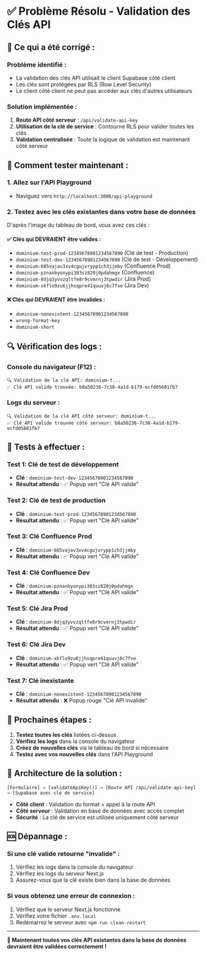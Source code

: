 # ✅ **Problème Résolu - Validation des Clés API**

## 🔧 **Ce qui a été corrigé :**

### **Problème identifié :**
- La validation des clés API utilisait le client Supabase côté client
- Les clés sont protégées par RLS (Row Level Security)
- Le client côté client ne peut pas accéder aux clés d'autres utilisateurs

### **Solution implémentée :**
1. **Route API côté serveur** : `/api/validate-api-key`
2. **Utilisation de la clé de service** : Contourne RLS pour valider toutes les clés
3. **Validation centralisée** : Toute la logique de validation est maintenant côté serveur

## 🧪 **Comment tester maintenant :**

### **1. Allez sur l'API Playground**
- Naviguez vers `http://localhost:3000/api-playground`

### **2. Testez avec les clés existantes dans votre base de données**

D'après l'image du tableau de bord, vous avez ces clés :

#### ✅ **Clés qui DEVRAIENT être valides :**
- `dominium-test-prod-12345678901234567890` (Clé de test - Production)
- `dominium-test-dev-12345678901234567890` (Clé de test - Développement)
- `dominium-605vajav3xv4cgujvrypp1ch3jjmby` (Confluence Prod)
- `dominium-pznanbyonypi383sz820j0pdahmgx` (Confluence)
- `dominium-8djq3yvvzqltfe8r9cvmrnj3tpwdir` (Jira Prod)
- `dominium-xkflo9zu6jjhsqpre41quuvj6c7fve` (Jira Dev)

#### ❌ **Clés qui DEVRAIENT être invalides :**
- `dominium-nonexistent-12345678901234567890`
- `wrong-format-key`
- `dominium-short`

## 🔍 **Vérification des logs :**

### **Console du navigateur (F12) :**
```
🔍 Validation de la clé API: dominium-t...
✅ Clé API valide trouvée: b8a50236-7c38-4a1d-b179-ecfd05681fb7
```

### **Logs du serveur :**
```
🔍 Validation de la clé API côté serveur: dominium-t...
✅ Clé API valide trouvée côté serveur: b8a50236-7c38-4a1d-b179-ecfd05681fb7
```

## 🧪 **Tests à effectuer :**

### **Test 1: Clé de test de développement**
- **Clé** : `dominium-test-dev-12345678901234567890`
- **Résultat attendu** : ✅ Popup vert "Clé API valide"

### **Test 2: Clé de test de production**
- **Clé** : `dominium-test-prod-12345678901234567890`
- **Résultat attendu** : ✅ Popup vert "Clé API valide"

### **Test 3: Clé Confluence Prod**
- **Clé** : `dominium-605vajav3xv4cgujvrypp1ch3jjmby`
- **Résultat attendu** : ✅ Popup vert "Clé API valide"

### **Test 4: Clé Confluence Dev**
- **Clé** : `dominium-pznanbyonypi383sz820j0pdahmgx`
- **Résultat attendu** : ✅ Popup vert "Clé API valide"

### **Test 5: Clé Jira Prod**
- **Clé** : `dominium-8djq3yvvzqltfe8r9cvmrnj3tpwdir`
- **Résultat attendu** : ✅ Popup vert "Clé API valide"

### **Test 6: Clé Jira Dev**
- **Clé** : `dominium-xkflo9zu6jjhsqpre41quuvj6c7fve`
- **Résultat attendu** : ✅ Popup vert "Clé API valide"

### **Test 7: Clé inexistante**
- **Clé** : `dominium-nonexistent-12345678901234567890`
- **Résultat attendu** : ❌ Popup rouge "Clé API invalide"

## 🎯 **Prochaines étapes :**

1. **Testez toutes les clés** listées ci-dessus
2. **Vérifiez les logs** dans la console du navigateur
3. **Créez de nouvelles clés** via le tableau de bord si nécessaire
4. **Testez avec vos nouvelles clés** dans l'API Playground

## 🔧 **Architecture de la solution :**

```
[Formulaire] → [validateApiKey()] → [Route API /api/validate-api-key] → [Supabase avec clé de service]
```

- **Côté client** : Validation du format + appel à la route API
- **Côté serveur** : Validation en base de données avec accès complet
- **Sécurité** : La clé de service est utilisée uniquement côté serveur

## 🆘 **Dépannage :**

### **Si une clé valide retourne "invalide" :**
1. Vérifiez les logs dans la console du navigateur
2. Vérifiez les logs du serveur Next.js
3. Assurez-vous que la clé existe bien dans la base de données

### **Si vous obtenez une erreur de connexion :**
1. Vérifiez que le serveur Next.js fonctionne
2. Vérifiez votre fichier `.env.local`
3. Redémarrez le serveur avec `npm run clean-restart`

---

**🎉 Maintenant toutes vos clés API existantes dans la base de données devraient être validées correctement !**

